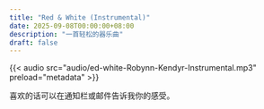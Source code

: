 ```yaml
---
title: "Red & White (Instrumental)"
date: 2025-09-08T00:00:00+08:00
description: "一首轻松的器乐曲"
draft: false
---
```


{{< audio src="audio/ed-white-Robynn-Kendyr-Instrumental.mp3" preload="metadata" >}}

喜欢的话可以在通知栏或邮件告诉我你的感受。



